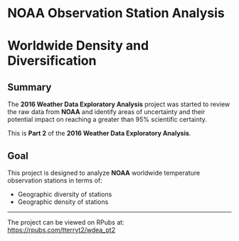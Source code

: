 # NOAA Observation Station Analysis
# Worldwide Density and Diversification

## Summary

The **2016 Weather Data Exploratory Analysis** project was started to review the raw data from **NOAA** and identify areas of uncertainty and their potential impact on reaching a greater than 95% scientific certainty.

This is **Part 2** of the **2016 Weather Data Exploratory Analysis**.

## Goal

This project is designed to analyze **NOAA** worldwide temperature observation stations in terms of:

+ Geographic diversity of stations
+ Geographic density of stations

***

The project can be viewed on RPubs at: https://rpubs.com/tterryt2/wdea_pt2
